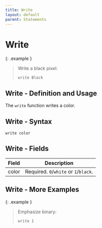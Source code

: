 ```yaml
---
title: Write
layout: default
parent: Statements
---
```


# Write

{: .example }
> Write a black pixel:
>
> ```btml
> write Black
> ```

## Write - Definition and Usage

The `write` function writes a color.

## Write - Syntax

```ebnf
write color
```

## Write - Fields

Field | Description
-- | --
color | Required. `0`/`white` or `1`/`black`.

## Write - More Examples

{: .example }
> Emphasize binary:
>
> ```btml
> write 1
> ```
